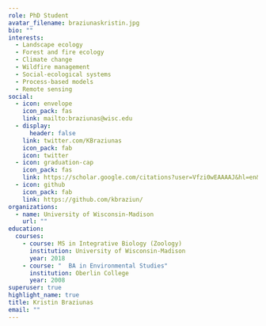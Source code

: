 ```yaml
---
role: PhD Student
avatar_filename: braziunaskristin.jpg
bio: ""
interests:
  - Landscape ecology
  - Forest and fire ecology
  - Climate change
  - Wildfire management
  - Social-ecological systems
  - Process-based models
  - Remote sensing
social:
  - icon: envelope
    icon_pack: fas
    link: mailto:braziunas@wisc.edu
  - display:
      header: false
    link: twitter.com/KBraziunas
    icon_pack: fab
    icon: twitter
  - icon: graduation-cap
    icon_pack: fas
    link: https://scholar.google.com/citations?user=Vfzi0wEAAAAJ&hl=en&oi=ao
  - icon: github
    icon_pack: fab
    link: https://github.com/kbraziun/
organizations:
  - name: University of Wisconsin-Madison
    url: ""
education:
  courses:
    - course: MS in Integrative Biology (Zoology)
      institution: University of Wisconsin-Madison
      year: 2018
    - course: "  BA in Environmental Studies"
      institution: Oberlin College
      year: 2008
superuser: true
highlight_name: true
title: Kristin Braziunas
email: ""
---
```

